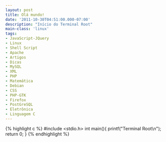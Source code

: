 ```yaml
---
layout: post
title: Olá mundo!
date: '2011-10-30T04:51:00.000-07:00'
description: "Início do Terminal Root"
main-class: 'linux'
tags:
- JavaScript-JQuery
- Linux
- Shell Script
- Apache
- Artigos
- Dicas
- MySQL
- XML
- PHP
- Matemática
- Debian
- CSS
- PHP-GTK
- Firefox
- PostGreSQL
- Eletrônica
- Linguagem C
---
```


{% highlight c %}
#include <stdio.h>
int main(){
	printf("Terminal Root\n");
	return 0;
}
{% endhighlight %}

<script async src="https://pagead2.googlesyndication.com/pagead/js/adsbygoogle.js"></script>

<!-- Informat -->
<ins class="adsbygoogle"
 style="display:block"
 data-ad-client="ca-pub-2838251107855362"
 data-ad-slot="2327980059"
 data-ad-format="auto"
 data-full-width-responsive="true"></ins>

<script>
(adsbygoogle = window.adsbygoogle || []).push({});
</script>

